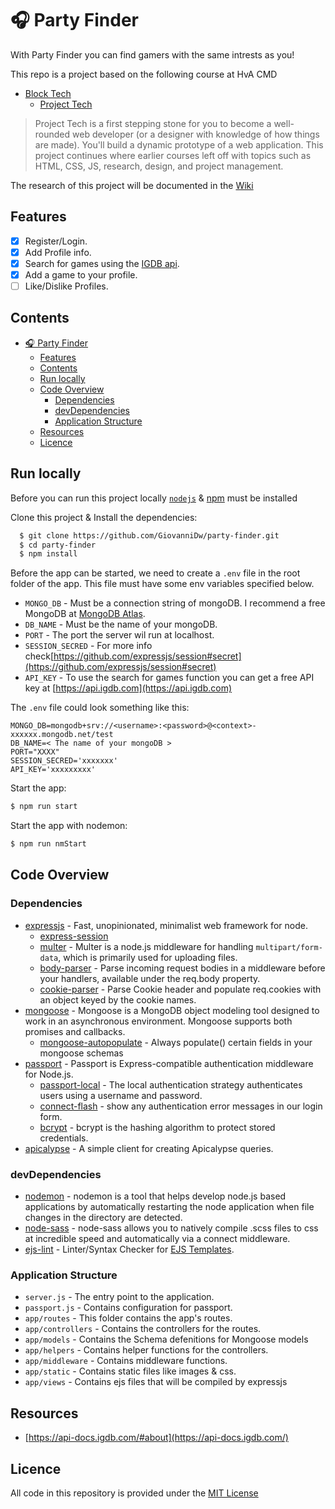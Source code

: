 # 🎧 Party Finder  
With Party Finder you can find gamers with the same intrests as you!

This repo is a project based on the following course at HvA CMD
- [Block Tech](https://github.com/cmda-bt)
   - [Project Tech](https://github.com/cmda-bt/pt-course-19-20)

> Project Tech is a first stepping stone for you to become a well-rounded web developer (or a designer with knowledge of how things are made). You'll build a dynamic prototype of a web application. This project continues where earlier courses left off with topics such as HTML, CSS, JS, research, design, and project management.

The research of this project will be documented in the [Wiki](https://github.com/GiovanniDw/dating-app/wiki)

## Features
- [x] Register/Login.
- [x] Add Profile info.
- [x] Search for games using the [IGDB api](https://api-docs.igdb.com/#about).
- [x] Add a game to your profile.
- [ ] Like/Dislike Profiles.

## Contents

- [🎧 Party Finder](#%f0%9f%8e%a7-party-finder)
  - [Features](#features)
  - [Contents](#contents)
  - [Run locally](#run-locally)
  - [Code Overview](#code-overview)
    - [Dependencies](#dependencies)
    - [devDependencies](#devdependencies)
    - [Application Structure](#application-structure)
  - [Resources](#resources)
  - [Licence](#licence)

## Run locally

Before you can run this project locally [`nodejs`](https://nodejs.org/en/) & [npm](https://docs.npmjs.com/downloading-and-installing-node-js-and-npm) must be installed

Clone this project & Install the dependencies:
```zsh
  $ git clone https://github.com/GiovanniDw/party-finder.git  
  $ cd party-finder
  $ npm install
```

Before the app can be started, we need to create a `.env` file in the root folder of the app. This file must have some env variables specified below.
   - `MONGO_DB` - Must be a connection string of mongoDB. I recommend a free MongoDB at [MongoDB Atlas](https://www.mongodb.com/cloud/atlas).
   - `DB_NAME` - Must be the name of your mongoDB.
   - `PORT` - The port the server wil run at localhost.
   - `SESSION_SECRED` - For more info check[https://github.com/expressjs/session#secret](https://github.com/expressjs/session#secret)
   - `API_KEY` - To use the search for games function you can get a free API key at [https://api.igdb.com](https://api.igdb.com) 


The `.env` file could look something like this: 

```
MONGO_DB=mongodb+srv://<username>:<password>@<context>-xxxxxx.mongodb.net/test
DB_NAME=< The name of your mongoDB >
PORT="XXXX"
SESSION_SECRED='xxxxxxx'
API_KEY='xxxxxxxxx'
```

Start the app:
```zsh
$ npm run start
```
Start the app with nodemon:
```zsh
$ npm run nmStart
```

## Code Overview
### Dependencies
- [expressjs](https://github.com/expressjs/express) - Fast, unopinionated, minimalist web framework for node.
  - [express-session](https://github.com/expressjs/session)  
  - [multer](https://github.com/expressjs/multer) - Multer is a node.js middleware for handling `multipart/form-data`, which is primarily used for uploading files.
  - [body-parser](https://github.com/expressjs/body-parser) - Parse incoming request bodies in a middleware before your handlers, available under the req.body property.
  - [cookie-parser](https://github.com/expressjs/cookie-parser) - Parse Cookie header and populate req.cookies with an object keyed by the cookie names.
- [mongoose](https://github.com/Automattic/mongoose) - Mongoose is a MongoDB object modeling tool designed to work in an asynchronous environment. Mongoose supports both promises and callbacks.
  - [mongoose-autopopulate](https://github.com/mongodb-js/mongoose-autopopulate) - Always populate() certain fields in your mongoose schemas
- [passport](https://github.com/jaredhanson/passport) - Passport is Express-compatible authentication middleware for Node.js.
  - [passport-local](http://www.passportjs.org/packages/passport-local/) - The local authentication strategy authenticates users using a username and password. 
  - [connect-flash](https://github.com/jaredhanson/connect-flash#readme) - show any authentication error messages in our login form.
  - [bcrypt](https://github.com/kelektiv/node.bcrypt.js#readme) - bcrypt is the hashing algorithm to protect stored credentials.
- [apicalypse](https://github.com/igdb/node-apicalypse) - A simple client for creating Apicalypse queries.

### devDependencies
- [nodemon](https://github.com/remy/nodemon/) - nodemon is a tool that helps develop node.js based applications by automatically restarting the node application when file changes in the directory are detected.
- [node-sass](https://github.com/sass/node-sass) - node-sass allows you to natively compile .scss files to css at incredible speed and automatically via a connect middleware.
- [ejs-lint](https://github.com/RyanZim/EJS-Lint) - Linter/Syntax Checker for [EJS Templates](https://github.com/mde/ejs).

### Application Structure
- `server.js` - The entry point to the application.
- `passport.js` - Contains configuration for passport.
- `app/routes` - This folder contains the app's routes.
- `app/controllers` - Contains the controllers for the routes.
- `app/models` - Contains the Schema defenitions for Mongoose models
- `app/helpers` - Contains helper functions for the controllers.
- `app/middleware` - Contains middleware functions.
- `app/static` - Contains static files like images & css.
- `app/views` - Contains ejs files that will be compiled by expressjs


## Resources
- [https://api-docs.igdb.com/#about](https://api-docs.igdb.com/)

## Licence 
All code in this repository is provided under the [MIT License](LICENCE)



